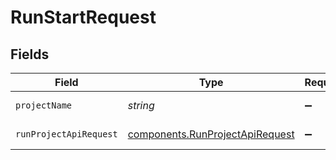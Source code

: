 # RunStartRequest


## Fields

| Field                                                                              | Type                                                                               | Required                                                                           | Description                                                                        |
| ---------------------------------------------------------------------------------- | ---------------------------------------------------------------------------------- | ---------------------------------------------------------------------------------- | ---------------------------------------------------------------------------------- |
| `projectName`                                                                      | *string*                                                                           | :heavy_minus_sign:                                                                 | Project name                                                                       |
| `runProjectApiRequest`                                                             | [components.RunProjectApiRequest](../../models/components/runprojectapirequest.md) | :heavy_minus_sign:                                                                 | run project api request                                                            |